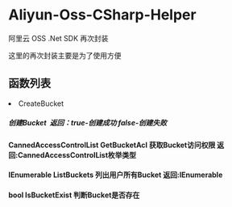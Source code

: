 # Aliyun-Oss-CSharp-Helper

阿里云 OSS .Net SDK 再次封装

这里的再次封装主要是为了使用方便

<h2>函数列表</h2>
<li>CreateBucket</li>
<h5>创建Bucket&nbsp;&nbsp;<em>返回：</em>true-创建成功 false-创建失败</h5>
<h4>CannedAccessControlList GetBucketAcl 获取Bucket访问权限 返回:CannedAccessControlList枚举类型
<h4>IEnumerable<Bucket> ListBuckets 列出用户所有Bucket 返回:IEnumerable<Bucket>
<h4>bool IsBucketExist 判断Bucket是否存在
